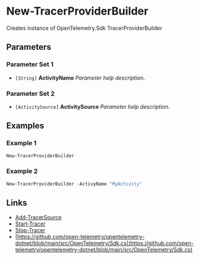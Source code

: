 # New-TracerProviderBuilder


Creates instance of OpenTelemetry.Sdk TracerProviderBuilder
## Parameters


### Parameter Set 1


- `[String]` **ActivityName** _Parameter help description_.  


### Parameter Set 2


- `[ActivitySource]` **ActivitySource** _Parameter help description_.  


## Examples


### Example 1




```powershell
New-TracerProviderBuilder
```


### Example 2




```powershell
New-TracerProviderBuilder -ActivyName "MyActivity"
```


## Links


- [Add-TracerSource](Add-TracerSource.md)
- [Start-Tracer](Start-Tracer.md)
- [Stop-Tracer](Stop-Tracer.md)
- [https://github.com/open-telemetry/opentelemetry-dotnet/blob/main/src/OpenTelemetry/Sdk.cs](https://github.com/open-telemetry/opentelemetry-dotnet/blob/main/src/OpenTelemetry/Sdk.cs)

